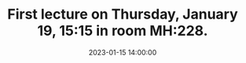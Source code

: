 ---
layout: post
title: First lecture on Thursday, January 19, 15:15 in room MH:228.
date: 2023-01-15 14:00:00
inline: true
---